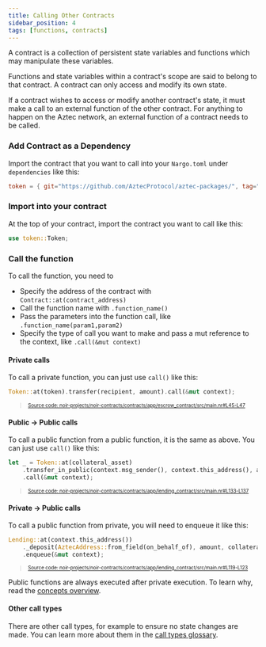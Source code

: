 ```yaml
---
title: Calling Other Contracts
sidebar_position: 4
tags: [functions, contracts]
---
```


A contract is a collection of persistent state variables and functions which may manipulate these variables.

Functions and state variables within a contract's scope are said to belong to that contract. A contract can only access and modify its own state.

If a contract wishes to access or modify another contract's state, it must make a call to an external function of the other contract. For anything to happen on the Aztec network, an external function of a contract needs to be called.

### Add Contract as a Dependency

Import the contract that you want to call into your `Nargo.toml` under `dependencies` like this:

```toml
token = { git="https://github.com/AztecProtocol/aztec-packages/", tag="v1.1.1", directory="noir-projects/noir-contracts/contracts/app/token_contract" }
```

### Import into your contract

At the top of your contract, import the contract you want to call like this:

```rust
use token::Token;
```

### Call the function

To call the function, you need to

- Specify the address of the contract with `Contract::at(contract_address)`
- Call the function name with `.function_name()`
- Pass the parameters into the function call, like `.function_name(param1,param2)`
- Specify the type of call you want to make and pass a mut reference to the context, like `.call(&mut context)`

#### Private calls

To call a private function, you can just use `call()` like this:

```rust title="call_function" showLineNumbers 
Token::at(token).transfer(recipient, amount).call(&mut context);
```
> <sup><sub><a href="https://github.com/AztecProtocol/aztec-packages/blob/v1.1.1/noir-projects/noir-contracts/contracts/app/escrow_contract/src/main.nr#L45-L47" target="_blank" rel="noopener noreferrer">Source code: noir-projects/noir-contracts/contracts/app/escrow_contract/src/main.nr#L45-L47</a></sub></sup>


#### Public -> Public calls

To call a public function from a public function, it is the same as above. You can just use `call()` like this:

```rust title="public_to_public_call" showLineNumbers 
let _ = Token::at(collateral_asset)
    .transfer_in_public(context.msg_sender(), context.this_address(), amount, authwit_nonce)
    .call(&mut context);
```
> <sup><sub><a href="https://github.com/AztecProtocol/aztec-packages/blob/v1.1.1/noir-projects/noir-contracts/contracts/app/lending_contract/src/main.nr#L133-L137" target="_blank" rel="noopener noreferrer">Source code: noir-projects/noir-contracts/contracts/app/lending_contract/src/main.nr#L133-L137</a></sub></sup>


#### Private -> Public calls

To call a public function from private, you will need to enqueue it like this:

```rust title="enqueue_public" showLineNumbers 
Lending::at(context.this_address())
    ._deposit(AztecAddress::from_field(on_behalf_of), amount, collateral_asset)
    .enqueue(&mut context);
```
> <sup><sub><a href="https://github.com/AztecProtocol/aztec-packages/blob/v1.1.1/noir-projects/noir-contracts/contracts/app/lending_contract/src/main.nr#L119-L123" target="_blank" rel="noopener noreferrer">Source code: noir-projects/noir-contracts/contracts/app/lending_contract/src/main.nr#L119-L123</a></sub></sup>


Public functions are always executed after private execution. To learn why, read the [concepts overview](../../../../aztec/index.md).

#### Other call types

There are other call types, for example to ensure no state changes are made. You can learn more about them in the [call types glossary](../../../../aztec/concepts/call_types.md).
